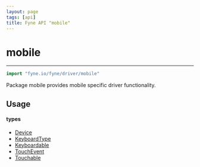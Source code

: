 ```yaml
---
layout: page
tags: [api]
title: Fyne API "mobile"
---
```


# mobile
---
```go
import "fyne.io/fyne/driver/mobile"
```

Package mobile provides mobile specific driver functionality.

## Usage

#### types

 * [Device](device.html)
 * [KeyboardType](keyboardtype.html)
 * [Keyboardable](keyboardable.html)
 * [TouchEvent](touchevent.html)
 * [Touchable](touchable.html)
